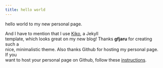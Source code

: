 ```yaml
---                                                                                                                                          
title: hello world                                                                                                                           
---
```


hello world to my new personal page.                                                                      

And I have to mention that I use [Kiko](https://github.com/gfjaru/Kiko), a Jekyll                                                           
template, which looks great on my new blog! Thanks **gfjaru** for creating such a                                                           
nice, minimalistic theme. Also thanks Github for hosting my personal page. If you                                                           
want to host your personal page on Github, follow these [instructions](https://pages.github.com/).                                                                                                   
                                          